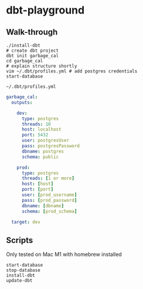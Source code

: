 # dbt-playground

## Walk-through

```
./install-dbt
# create dbt project
dbt init garbage_cal
cd garbage_cal
# explain structure shortly
vim ~/.dbt/profiles.yml # add postgres credentials
start-database
```

`~/.dbt/profiles.yml`

```yaml
garbage_cal:
  outputs:

    dev:
      type: postgres
      threads: 10
      host: localhost
      port: 5432
      user: postgresUser
      pass: postgresPassword
      dbname: postgres
      schema: public

    prod:
      type: postgres
      threads: [1 or more]
      host: [host]
      port: [port]
      user: [prod_username]
      pass: [prod_password]
      dbname: [dbname]
      schema: [prod_schema]

  target: dev
```

## Scripts

Only tested on Mac M1 with homebrew installed

```
start-database
stop-database
install-dbt
update-dbt
```